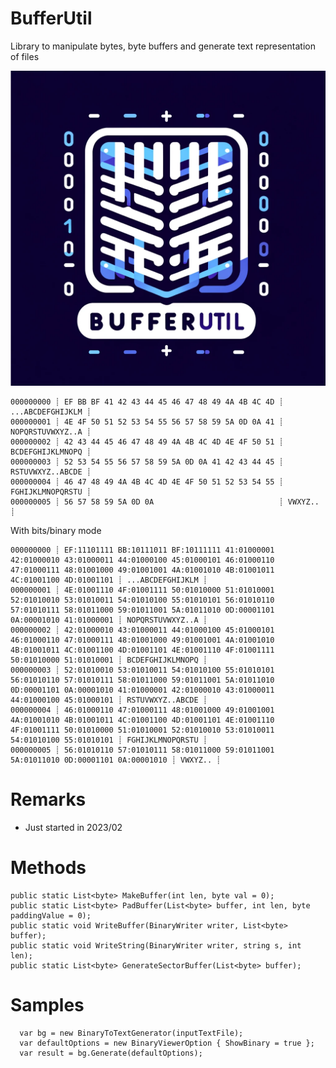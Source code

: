 ﻿# BufferUtil

Library to manipulate bytes, byte buffers and generate text representation of files

![Logo ](BufferUtil.png "Logo")

	000000000 ┊ EF BB BF 41 42 43 44 45 46 47 48 49 4A 4B 4C 4D ┊ ...ABCDEFGHIJKLM ┊ 
	000000001 ┊ 4E 4F 50 51 52 53 54 55 56 57 58 59 5A 0D 0A 41 ┊ NOPQRSTUVWXYZ..A ┊ 
	000000002 ┊ 42 43 44 45 46 47 48 49 4A 4B 4C 4D 4E 4F 50 51 ┊ BCDEFGHIJKLMNOPQ ┊ 
	000000003 ┊ 52 53 54 55 56 57 58 59 5A 0D 0A 41 42 43 44 45 ┊ RSTUVWXYZ..ABCDE ┊ 
	000000004 ┊ 46 47 48 49 4A 4B 4C 4D 4E 4F 50 51 52 53 54 55 ┊ FGHIJKLMNOPQRSTU ┊ 
	000000005 ┊ 56 57 58 59 5A 0D 0A                            ┊ VWXYZ..          ┊ 
	
With bits/binary mode

	000000000 ┊ EF:11101111 BB:10111011 BF:10111111 41:01000001 42:01000010 43:01000011 44:01000100 45:01000101 46:01000110 47:01000111 48:01001000 49:01001001 4A:01001010 4B:01001011 4C:01001100 4D:01001101 ┊ ...ABCDEFGHIJKLM ┊ 
	000000001 ┊ 4E:01001110 4F:01001111 50:01010000 51:01010001 52:01010010 53:01010011 54:01010100 55:01010101 56:01010110 57:01010111 58:01011000 59:01011001 5A:01011010 0D:00001101 0A:00001010 41:01000001 ┊ NOPQRSTUVWXYZ..A ┊ 
	000000002 ┊ 42:01000010 43:01000011 44:01000100 45:01000101 46:01000110 47:01000111 48:01001000 49:01001001 4A:01001010 4B:01001011 4C:01001100 4D:01001101 4E:01001110 4F:01001111 50:01010000 51:01010001 ┊ BCDEFGHIJKLMNOPQ ┊ 
	000000003 ┊ 52:01010010 53:01010011 54:01010100 55:01010101 56:01010110 57:01010111 58:01011000 59:01011001 5A:01011010 0D:00001101 0A:00001010 41:01000001 42:01000010 43:01000011 44:01000100 45:01000101 ┊ RSTUVWXYZ..ABCDE ┊ 
	000000004 ┊ 46:01000110 47:01000111 48:01001000 49:01001001 4A:01001010 4B:01001011 4C:01001100 4D:01001101 4E:01001110 4F:01001111 50:01010000 51:01010001 52:01010010 53:01010011 54:01010100 55:01010101 ┊ FGHIJKLMNOPQRSTU ┊ 
	000000005 ┊ 56:01010110 57:01010111 58:01011000 59:01011001 5A:01011010 0D:00001101 0A:00001010 ┊ VWXYZ.. ┊ 


# Remarks

- Just started in 2023/02


# Methods


	public static List<byte> MakeBuffer(int len, byte val = 0);
	public static List<byte> PadBuffer(List<byte> buffer, int len, byte paddingValue = 0);
	public static void WriteBuffer(BinaryWriter writer, List<byte> buffer);
	public static void WriteString(BinaryWriter writer, string s, int len);
	public static List<byte> GenerateSectorBuffer(List<byte> buffer);

# Samples

```cssharp
  var bg = new BinaryToTextGenerator(inputTextFile);
  var defaultOptions = new BinaryViewerOption { ShowBinary = true };
  var result = bg.Generate(defaultOptions);
```
